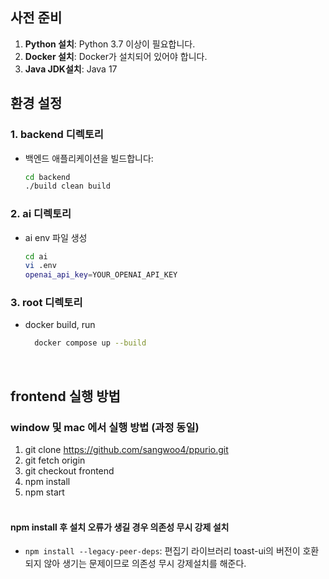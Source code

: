 ## 사전 준비

1. **Python 설치**: Python 3.7 이상이 필요합니다.
2. **Docker 설치**: Docker가 설치되어 있어야 합니다.
3. **Java JDK설치**: Java 17

## 환경 설정

### 1. backend 디렉토리
- 백엔드 애플리케이션을 빌드합니다:
  ```bash
  cd backend
  ./build clean build

### 2. ai 디렉토리
- ai env 파일 생성
  ```bash
  cd ai
  vi .env
  openai_api_key=YOUR_OPENAI_API_KEY

### 3. root 디렉토리
- docker build, run
  ```bash
    docker compose up --build

<br>

## frontend 실행 방법
### window 및 mac 에서 실행 방법 (과정 동일)

1. git clone https://github.com/sangwoo4/ppurio.git
2. git fetch origin
3. git checkout frontend
4. npm install
5. npm start
<br/><br/>

#### npm install 후 설치 오류가 생길 경우 의존성 무시 강제 설치

- `npm install --legacy-peer-deps`: 편집기 라이브러리 toast-ui의 버전이 호환되지 않아 생기는 문제이므로 의존성 무시 강제설치를 해준다.